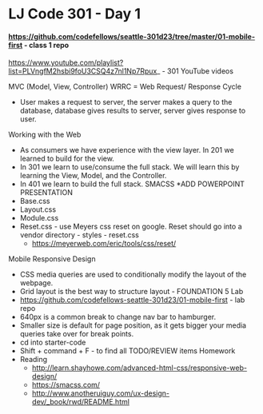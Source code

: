 # LJ Code 301 - Day 1

#### https://github.com/codefellows/seattle-301d23/tree/master/01-mobile-first - class 1 repo
https://www.youtube.com/playlist?list=PLVngfM2hsbi9foU3CSQ4z7nl1Np7Rpux_ - 301 YouTube videos

MVC (Model, View, Controller)
    WRRC = Web Request/ Response Cycle
* User makes a request to server, the server makes a query to the database, database gives results to server, server gives response to user.

Working with the Web
* As consumers we have experience with the view layer. In 201 we learned to build for the view.
* In 301 we learn to use/consume the full stack. We will learn this by learning the View, Model, and the Controller.
* In 401 we learn to build the full stack.
SMACSS
*ADD POWERPOINT PRESENTATION
* Base.css
* Layout.css
* Module.css
* Reset.css - use Meyers css reset on google. Reset should go into a vendor directory - styles - reset.css           
    *  https://meyerweb.com/eric/tools/css/reset/

Mobile Responsive Design
* CSS media queries are used to conditionally modify the layout of the webpage.
* Grid layout is the best way to structure layout - FOUNDATION 5
Lab
* https://github.com/codefellows-seattle-301d23/01-mobile-first - lab repo
* 640px is a common break to change nav bar to hamburger.
* Smaller size is default for page position, as it gets bigger your media queries take over for break points.
* cd into starter-code
* Shift + command + F - to find all TODO/REVIEW items
Homework
* Reading
    * http://learn.shayhowe.com/advanced-html-css/responsive-web-design/
    * https://smacss.com/
    * http://www.anotheruiguy.com/ux-design-dev/_book/rwd/README.html
